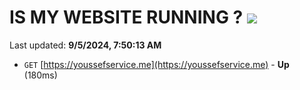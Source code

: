 # IS MY WEBSITE RUNNING ? [![](https://img.shields.io/static/v1?label=Sponsor&message=%E2%9D%A4&logo=GitHub&color=%23fe8e86)](https://github.com/sponsors/Youssef-Lehmam)

Last updated: **9/5/2024, 7:50:13 AM**

- `GET` [https://youssefservice.me](https://youssefservice.me) - **Up** (180ms)
